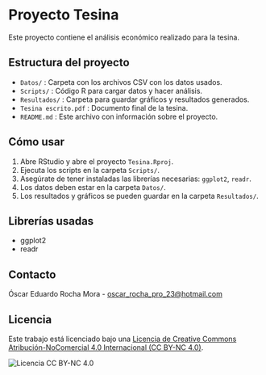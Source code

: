 # Proyecto Tesina

Este proyecto contiene el análisis económico realizado para la tesina.

## Estructura del proyecto

- `Datos/` : Carpeta con los archivos CSV con los datos usados.
- `Scripts/` : Código R para cargar datos y hacer análisis.
- `Resultados/` : Carpeta para guardar gráficos y resultados generados.
- `Tesina escrito.pdf` : Documento final de la tesina.
- `README.md` : Este archivo con información sobre el proyecto.

## Cómo usar

1. Abre RStudio y abre el proyecto `Tesina.Rproj`.
2. Ejecuta los scripts en la carpeta `Scripts/`.
3. Asegúrate de tener instaladas las librerías necesarias: `ggplot2`, `readr`.
4. Los datos deben estar en la carpeta `Datos/`.
5. Los resultados y gráficos se pueden guardar en la carpeta `Resultados/`.

## Librerías usadas

- ggplot2
- readr

## Contacto

Óscar Eduardo Rocha Mora - oscar_rocha_pro_23@hotmail.com

## Licencia

Este trabajo está licenciado bajo una 
[Licencia de Creative Commons Atribución-NoComercial 4.0 Internacional (CC BY-NC 4.0)](https://creativecommons.org/licenses/by-nc/4.0/).

![Licencia CC BY-NC 4.0](https://i.creativecommons.org/l/by-nc/4.0/88x31.png)

